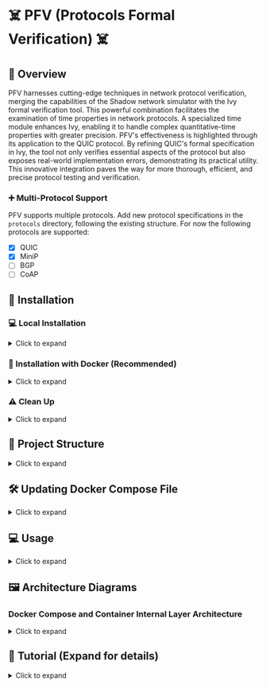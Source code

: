 # :skull_and_crossbones: PFV (Protocols Formal Verification) :skull_and_crossbones:

## :rocket: Overview

PFV harnesses cutting-edge techniques in network protocol verification, merging the capabilities of the Shadow network simulator with the Ivy formal verification tool. This powerful combination facilitates the examination of time properties in network protocols. A specialized time module enhances Ivy, enabling it to handle complex quantitative-time properties with greater precision. PFV's effectiveness is highlighted through its application to the QUIC protocol. By refining QUIC's formal specification in Ivy, the tool not only verifies essential aspects of the protocol but also exposes real-world implementation errors, demonstrating its practical utility. This innovative integration paves the way for more thorough, efficient, and precise protocol testing and verification.

### :heavy_plus_sign: Multi-Protocol Support

PFV supports multiple protocols. Add new protocol specifications in the `protocols` directory, following the existing structure.
For now the following protocols are supported:
- [X] QUIC
- [X] MiniP
- [ ] BGP
- [ ] CoAP

## :wrench: Installation

### :computer: Local Installation

<details>
<summary>Click to expand</summary>

Clone the repository and initialize submodules:

```bash
git submodule update --init --recursive
git submodule update --recursive
```

Switch to the development branch for CoAP protocol:

```bash
cd src/Protocols-Ivy/
git fetch
git checkout development-CoAP
```

Then, proceed with the installation:

```bash
make install
```
</details>

### :whale: Installation with Docker (Recommended)

<details>
<summary>Click to expand</summary>

For a full installation including all dependencies and configurations:

```bash
make build-docker-compose-full
```

For a standard installation:

```bash
make build-docker-compose
```
</details>

### :warning: Clean Up

<details>
<summary>Click to expand</summary>

To clean Docker images and system:

```bash
make clean-docker-full
```
</details>

## :open_file_folder: Project Structure

<details>
<summary>Click to expand</summary>

- `protocols/`: Specifications for supported protocols.
- `tools/`: Utility scripts.
- `docker/`: Docker configurations.
- `tests/`: Testing scripts.
</details>

## :hammer_and_wrench: Updating Docker Compose File

<details>
<summary>Click to expand</summary>

To update `docker-compose.yml`, edit the file in the `docker/` directory and run:

```bash
make build-docker-compose
```
</details>

## :computer: Usage

<details>
<summary>Click to expand</summary>

PFV offers a wide range of command-line options to tailor its functionality to your needs:

[Include detailed usage instructions here, as provided in the previous response]

</details>

## :framed_picture: Architecture Diagrams

### Docker Compose and Container Internal Layer Architecture

<details>
<summary>Click to expand</summary>

| Docker Compose Architecture | Docker Container Internal Architecture |
|:---------------------------:|:--------------------------------------:|
| ![Docker Compose Architecture](res/DALL·E%202024-01-05%2006.59.32%20-%20A%20diagram%20illustrating%20the%20architecture%20of%20a%20Docker%20Compose%20setup%20for%20the%20PFV%20(Protocols%20Formal%20Verification)%20project.%20It%20shows%20various%20Docker%20contain.png) | ![Docker Container Internal Architecture](res/DALL·E%202024-01-05%2007.00.02%20-%20An%20internal%20architecture%20diagram%20of%20a%20Docker%20container%20for%20the%20PFV%20(Protocols%20Formal%20Verification)%20project.%20The%20diagram%20should%20show%20the%20layering%20of%20co.png) |

</details>

## :book: Tutorial (Expand for details)

<details>
<summary>Click to expand</summary>

### Getting Started with PFV

1. Clone the repository and navigate to the project directory.
2. Follow the installation steps for Docker.
3. Start with running basic tests...

</details>
